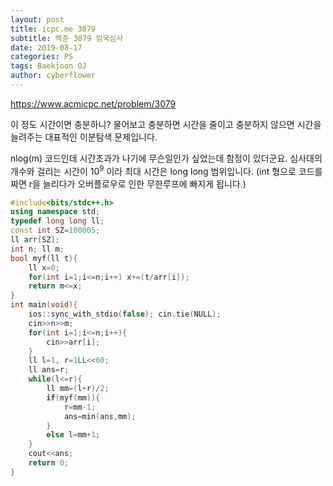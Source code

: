 ```yaml
---
layout: post
title: icpc.me 3079
subtitle: 백준 3079 임국심사
date: 2019-08-17
categories: PS
tags: Baekjoon OJ
author: cyberflower
---
```


<https://www.acmicpc.net/problem/3079>

이 정도 시간이면 충분하니? 물어보고 충분하면 시간을 줄이고 충분하지 않으면 시간을 늘려주는 대표적인 이분탐색 문제입니다.

nlog(m) 코드인데 시간초과가 나기에 무슨일인가 싶었는데 함정이 있더군요. 심사대의 개수와 걸리는 시간이 $10^9$ 이라 최대 시간은 long long 범위입니다. (int 형으로 코드를 짜면 r을 늘리다가 오버플로우로 인한 무한루프에 빠지게 됩니다.)

```cpp
#include<bits/stdc++.h>
using namespace std;
typedef long long ll;
const int SZ=100005;
ll arr[SZ];
int n; ll m;
bool myf(ll t){
	ll x=0;
	for(int i=1;i<=n;i++) x+=(t/arr[i]);
	return m<=x;
}
int main(void){
	ios::sync_with_stdio(false); cin.tie(NULL);
	cin>>n>>m;
	for(int i=1;i<=n;i++){
		cin>>arr[i];
	}
	ll l=1, r=1LL<<60;
	ll ans=r;
	while(l<=r){
		ll mm=(l+r)/2;
		if(myf(mm)){
			r=mm-1;
			ans=min(ans,mm);
		}
		else l=mm+1;
	}
	cout<<ans;
	return 0;
}
```
